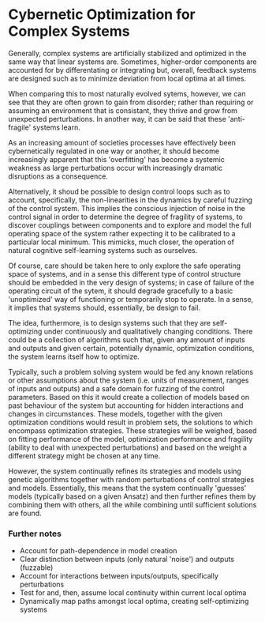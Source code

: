 # Cybernetic Optimization for Complex Systems

Generally, complex systems are artificially stabilized and optimized in the same way that linear systems are. Sometimes, higher-order components are accounted for by differentating or integrating but, overall, feedback systems are designed such as to minimize deviation from local optima at all times.

When comparing this to most naturally evolved sytems, however, we can see that they are often grown to gain from disorder; rather than requiring or assuming an environment that is consistant, they thrive and grow from unexpected perturbations. In another way, it can be said that these 'anti-fragile' systems learn.

As an increasing amount of societies processes have effectively been cybernetically regulated in one way or another, it should become increasingly apparent that this 'overfitting' has become a systemic weakness as large perturbations occur with increasingly dramatic disruptions as a consequence.

Alternatively, it shoud be possible to design control loops such as to account, specifically, the non-linearities in the dynamics by careful fuzzing of the control system. This implies the conscious injection of noise in the control signal in order to determine the degree of fragility of systems, to discover couplings between components and to explore and model the full operating space of the system rather expecting it to be calibrated to a particular local minimum. This mimicks, much closer, the operation of natural cognitive self-learning systems such as ourselves.

Of course, care should be taken here to only explore the safe operating space of systems, and in a sense this different type of control structure should be embedded in the very design of systems; in case of failure of the operating circuit of the sytem, it should degrade gracefully to a basic 'unoptimized' way of functioning or temporarily stop to operate. In a sense, it implies that systems should, essentially, be design to fail.

The idea, furthermore, is to design systems such that they are self-optimizing under continuously and qualitatively changing conditions. There could be a collection of algorithms such that, given any amount of inputs and outputs and given certain, potentially dynamic, optimization conditions, the system learns itself how to optimize. 

Typically, such a problem solving system would be fed any known relations or other assumptions about the system (i.e. units of measurement, ranges of inputs and outputs) and a safe domain for fuzzing of the control parameters. Based on this it would create a collection of models based on past behaviour of the system but accounting for hidden interactions and changes in circumstances. These models, together with the given optimization conditions would result in problem sets, the solutions to which encompass optimization strategies. These strategies will be weighed, based on fitting performance of the model, optimization performance and fragility (ability to deal with unexpected perturbations) and based on the weight a different strategy might be chosen at any time.

However, the system continually refines its strategies and models using genetic algorithms together with random perturbations of control strategies and models. Essentially, this means that the system continually 'guesses' models (typically based on a given Ansatz) and then further refines them by combining them with others, all the while combining until sufficient solutions are found.

### Further notes
* Account for path-dependence in model creation
* Clear distinction between inputs (only natural 'noise') and outputs (fuzzable)
* Account for interactions between inputs/outputs, specifically perturbations
* Test for and, then, assume local continuity within current local optima
* Dynamically map paths amongst local optima, creating self-optimizing systems